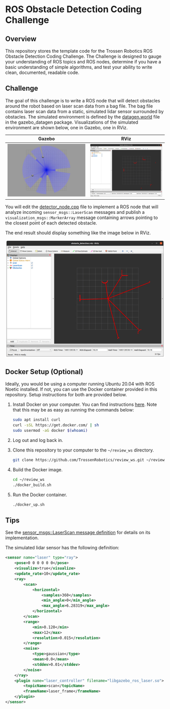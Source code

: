 # ROS Obstacle Detection Coding Challenge

## Overview

This repository stores the template code for the Trossen Robotics ROS Obstacle Detection Coding Challenge.
The Challenge is designed to gauge your understanding of ROS topics and ROS nodes, determine if you have a basic understanding of simple algorithms, and test your ability to write clean, documented, readable code.

## Challenge

The goal of this challenge is to write a ROS node that will detect obstacles around the robot based on laser scan data from a bag file.
The bag file contains laser scan data from a static, simulated lidar sensor surrounded by obstacles.
The simulated environment is defined by the [datagen.world](src/gazebo_datagen/worlds/datagen.world) file in the gazebo_datagen package.
Visualizations of the simulated environment are shown below, one in Gazebo, one in RViz.

| Gazebo                   | RViz                    |
| ------------------------ | ----------------------- |
| ![](doc/gazebo.jpg)      | ![](doc/rviz.png)       |


You will edit the [detector_node.cpp](src/obstacle_detection/src/detector_node.cpp) file to implement a ROS node that will analyze incoming ``sensor_msgs::LaserScan`` messages and publish a `visualization_msgs::MarkerArray` message containing arrows pointing to the closest point of each detected obstacle.

The end result should display something like the image below in RViz.

![](doc/rviz_result.png)

## Docker Setup (Optional)

Ideally, you would be using a computer running Ubuntu 20.04 with ROS Noetic installed.
If not, you can use the Docker container provided in this repository.
Setup instructions for both are provided below.

1.  Install Docker on your computer. You can find instructions [here](https://docs.docker.com/desktop/install/ubuntu/). Note that this may be as easy as running the commands below:

    ```bash
    sudo apt install curl
    curl -sSL https://get.docker.com/ | sh
    sudo usermod -aG docker $(whoami)
    ```

2.  Log out and log back in.

3.  Clone this repository to your computer to the `~/review_ws` directory.

    ```bash
    git clone https://github.com/TrossenRobotics/review_ws.git ~/review_ws
    ```

4.  Build the Docker image.

    ```bash
    cd ~/review_ws
    ./docker_build.sh
    ```

5.  Run the Docker container.

    ```bash
    ./docker_up.sh
    ```

## Tips

See the [sensor_msgs::LaserScan message definition](https://docs.ros.org/en/noetic/api/sensor_msgs/html/msg/LaserScan.html) for details on its implementation.

The simulated lidar sensor has the following definition:

```xml
<sensor name="laser" type="ray">
    <pose>0 0 0 0 0 0</pose>
    <visualize>true</visualize>
    <update_rate>10</update_rate>
    <ray>
        <scan>
            <horizontal>
                <samples>360</samples>
                <min_angle>0</min_angle>
                <max_angle>6.28319</max_angle>
            </horizontal>
        </scan>
        <range>
            <min>0.120</min>
            <max>12</max>
            <resolution>0.015</resolution>
        </range>
        <noise>
            <type>gaussian</type>
            <mean>0.0</mean>
            <stddev>0.01</stddev>
        </noise>
    </ray>
    <plugin name="laser_controller" filename="libgazebo_ros_laser.so">
        <topicName>scan</topicName>
        <frameName>laser_frame</frameName>
    </plugin>
</sensor>
```

